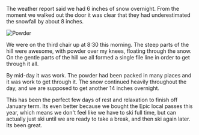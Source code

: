 <!--
.. title: On 14 inches of Powder
.. date: 2014/01/30 15:45:02 /0700
.. slug: on-14-inches-of-powder
.. tags: Travel
.. link: 
.. description: 
-->


The weather report said we had 6 inches of snow overnight.  From the moment we walked out the door it was clear that they had underestimated the snowfall by about 8 inches.

![Powder](/images/JTerm14/BreckPowder.jpg)

We were on the third chair up at 8:30 this morning.  The steep parts of the hill were awesome, with powder over my knees, floating through the snow.  On the gentle parts of the hill we all formed a single file line in order to get through it all.

By mid-day it was work.  The powder had been packed in many places and it was work to get through it.  The snow continued heavily throughout the day, and we are supposed to get another 14 inches overnight.

This has been the perfect few days of rest and relaxation to finish off January term.  Its even better because we bought the Epic local passes this year, which means we don't feel like we have to ski full time, but can actually just ski until we are ready to take a break, and then ski again later.  Its been great.
